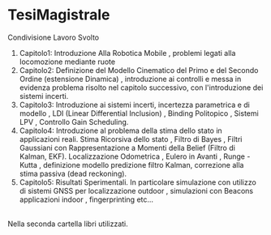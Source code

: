 # TesiMagistrale
Condivisione Lavoro Svolto
1) Capitolo1: Introduzione Alla Robotica Mobile , problemi legati alla locomozione mediante ruote
2) Capitolo2: Definizione del Modello Cinematico del Primo e del Secondo Ordine (estensione Dinamica) , introduzione ai controlli e messa in evidenza
problema risolto nel capitolo successivo, con l'introduzione dei sistemi incerti.
3) Capitolo3: Introduzione ai sistemi incerti, incertezza parametrica e di modello , LDI (Linear Differential Inclusion) , Binding Politopico ,
Sistemi LPV , Controllo Gain Scheduling.
4) Capitolo4: Introduzione al problema della stima dello stato in applicazioni reali. Stima Ricorsiva dello stato , Filtro di Bayes , Filtri Gaussiani con Rappresentazione a Momenti della Belief (Filtro di Kalman, EKF). Localizzazione Odometrica , Eulero in Avanti , Runge - Kutta , definizione modello predizione
filtro Kalman, correzione alla stima passiva (dead reckoning).
5) Capitolo5: Risultati Sperimentali. In particolare simulazione con utilizzo di sistemi GNSS per localizzazione outdoor , simulazioni con Beacons applicazioni indoor , fingerprinting etc...
</br></br>

Nella seconda cartella libri utilizzati.

